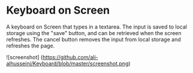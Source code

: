 # Keyboard on Screen
A keyboard on Screen that types in a textarea. The input is saved to local storage using the "save" button, and 
can be retrieved when the screen refreshes. The cancel button removes the input from local storage and refreshes 
the page.


![screenshot] (https://github.com/ali-alhusseini/Keyboard/blob/master/screenshot.png)
